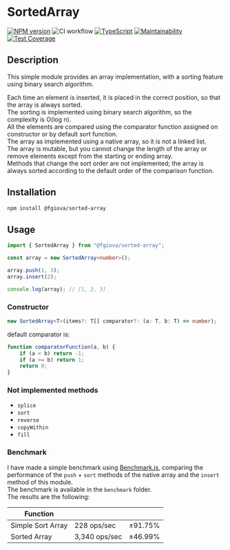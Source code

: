 # SortedArray
[![NPM version](https://img.shields.io/npm/v/@fgiova/sorted-array.svg?style=flat)](https://www.npmjs.com/package/@fgiova/sorted-array)
![CI workflow](https://github.com/fgiova/sorted-array/actions/workflows/node.js.yml/badge.svg)
[![TypeScript](https://img.shields.io/badge/%3C%2F%3E-TypeScript-%230074c1.svg)](http://www.typescriptlang.org/)
[![Maintainability](https://api.codeclimate.com/v1/badges/5b2a24734bd77a4c8f39/maintainability)](https://codeclimate.com/github/fgiova/sorted-array/maintainability)
[![Test Coverage](https://api.codeclimate.com/v1/badges/5b2a24734bd77a4c8f39/test_coverage)](https://codeclimate.com/github/fgiova/sorted-array/test_coverage)

## Description
This simple module provides an array implementation, with a sorting feature using binary search algorithm.

Each time an element is inserted, it is placed in the correct position, so that the array is always sorted.<br/>
The sorting is implemented using binary search algorithm, so the complexity is O(log n).<br/>
All the elements are compared using the comparator function assigned on constructor or by default sort function.<br/>
The array as implemented using a native array, so it is not a linked list.<br/>
The array is mutable, but you cannot change the length of the array or remove elements except from the starting or ending array.<br/>
Methods that change the sort order are not implemented; the array is always sorted according to the default order of the comparison function.<br/>

## Installation
```bash
npm install @fgiova/sorted-array
```
## Usage
```typescript
import { SortedArray } from "@fgiova/sorted-array";

const array = new SortedArray<number>();

array.push(1, 3);
array.insert(2);

console.log(array); // [1, 2, 3]
```

### Constructor
```typescript
new SortedArray<T>(items?: T[] comparator?: (a: T, b: T) => number);
```
default comparator is:
```typescript
function comparatorFunction(a, b) {
    if (a < b) return -1;
    if (a >= b) return 1;
    return 0;
}
```
	
### Not implemented methods
- `splice`
- `sort`
- `reverse`
- `copyWithin`
- `fill`

### Benchmark
I have made a simple benchmark using [Benchmark.js](https://benchmarkjs.com/), comparing the performance of the `push` + `sort` methods of the native array and the `insert` method of this module.<br/>
The benchmark is available in the `benchmark` folder.<br/>
The results are the following:

| Function          |                |           |
|-------------------|----------------|-----------|
| Simple Sort Array | 228 ops/sec    | ±91.75%   |
| Sorted Array      | 3,340 ops/sec  | ±46.99%   |

